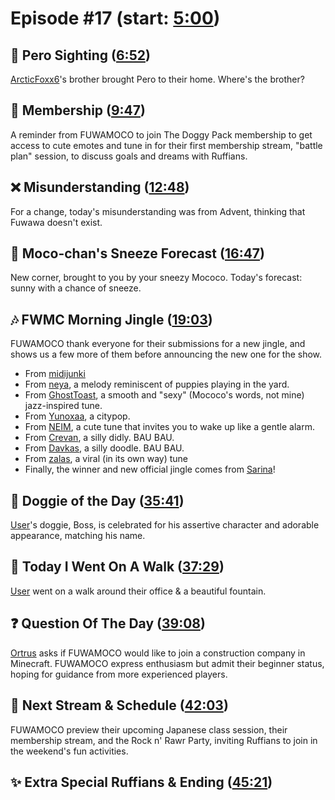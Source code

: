 # Episode #17 (start: [5:00](https://youtu.be/HRSKx7qshyQ?t=5m00s))

## 👀 Pero Sighting ([6:52](https://youtu.be/HRSKx7qshyQ?t=6m52s))

[ArcticFoxx6](twitter_link)'s brother brought Pero to their home. Where's the brother?

## 🪪 Membership ([9:47](https://youtu.be/HRSKx7qshyQ?t=9m47s))

A reminder from FUWAMOCO to join The Doggy Pack membership to get access to cute emotes and tune in for their first membership stream, "battle plan" session, to discuss goals and dreams with Ruffians.

## ❌ Misunderstanding ([12:48](https://youtu.be/HRSKx7qshyQ?t=12m48s))

For a change, today's misunderstanding was from Advent, thinking that Fuwawa doesn't exist.

## 🤧 Moco-chan's Sneeze Forecast ([16:47](https://youtu.be/HRSKx7qshyQ?t=16m47s))

New corner, brought to you by your sneezy Mococo. Today's forecast: sunny with a chance of sneeze.

## 🎶 FWMC Morning Jingle ([19:03](https://youtu.be/HRSKx7qshyQ?t=19m03s))

FUWAMOCO thank everyone for their submissions for a new jingle, and shows us a few more of them before announcing the new one for the show.

* From [midijunki](https://twitter.com/midi_junki/status/1695190560741441592)
* From [neya](https://twitter.com/bullcaniro/status/1698217614215115117), a melody reminiscent of puppies playing in the yard.
* From [GhostToast](https://twitter.com/GhostToast2500/status/1698581289056493734), a smooth and "sexy" (Mococo's words, not mine) jazz-inspired tune.
* From [Yunoxaa](https://twitter.com/Yunoxaa/status/1698386399483793622), a citypop.
* From [NEIM](https://twitter.com/lesscigar/status/1698281510812725464), a cute tune that invites you to wake up like a gentle alarm.
* From [Crevan](https://twitter.com/CrevanHelmont/status/1698069470839734745), a silly didly. BAU BAU.
* From [Davkas](https://twitter.com/DavkasPlays/status/1694557070152872209), a silly doodle. BAU BAU.
* From [zalas](https://twitter.com/hightrancesea/status/1698175816482377995), a viral (in its own way) tune
* Finally, the winner and new official jingle comes from [Sarina](https://twitter.com/Sarina_A_Elysia/status/1695163342699081980)!

## 🐶 Doggie of the Day ([35:41](https://youtu.be/HRSKx7qshyQ?t=35m41s))

[User](baaarbs__)'s doggie, Boss, is celebrated for his assertive character and adorable appearance, matching his name.

## 🚶 Today I Went On A Walk ([37:29](https://youtu.be/HRSKx7qshyQ?t=37m29s))

[User](_porkshack) went on a walk around their office & a beautiful fountain.

## ❓ Question Of The Day ([39:08](https://youtu.be/HRSKx7qshyQ?t=39m08s))

[Ortrus](https://twitter.com/Ortrus_O/status/1699605555130573061) asks if FUWAMOCO would like to join a construction company in Minecraft. FUWAMOCO express enthusiasm but admit their beginner status, hoping for guidance from more experienced players.

## 📅 Next Stream & Schedule ([42:03](https://youtu.be/HRSKx7qshyQ?t=42m03s))

FUWAMOCO preview their upcoming Japanese class session, their membership stream, and the Rock n' Rawr Party, inviting Ruffians to join in the weekend's fun activities.

## ✨ Extra Special Ruffians & Ending ([45:21](https://youtu.be/HRSKx7qshyQ?t=45m21s))
